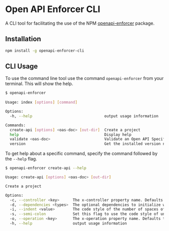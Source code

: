 # Open API Enforcer CLI

A CLI tool for facilitating the use of the NPM [openapi-enforcer](https://www.npmjs.com/package/openapi-enforcer) package.

## Installation

```sh
npm install -g openapi-enforcer-cli
```

## CLI Usage

To use the command line tool use the command `openapi-enforcer` from your terminal. This will show the help.

```sh 
$ openapi-enforcer
 
Usage: index [options] [command]

Options:
  -h, --help                                output usage information

Commands:
  create-api [options] <oas-doc> [out-dir]  Create a project
  help                                      Display help
  validate <oas-doc>                        Validate an Open API Specification document
  version                                   Get the installed version number
```

To get help about a specific command, specify the command followed by the `--help` flag.

```sh
$ openapi-enforcer create-api --help

Usage: create-api [options] <oas-doc> [out-dir]

Create a project

Options:
  -c, --controller <key>      The x-controller property name. Defaults to x-controller.
  -d, --dependencies <types>  The optional dependencies to initialize with. Use comma separated values to specify more than one. Valid values include: axios, mongodb, mysql, oracledb, postgres, request
  -i, --indent <value>        The code style of the number of spaces of indentation to use. Specify a number or "t" for tab. Defaults to 2.
  -s, --semi-colon            Set this flag to use the code style of unnecessary semi-colons to your JavaScript
  -o, --operation <key>       The x-operation property name. Defaults to x-operation.
  -h, --help                  output usage information

```
